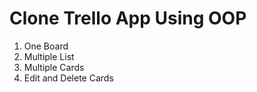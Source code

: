 # Clone Trello App Using OOP

1. One Board
2. Multiple List
3. Multiple Cards
4. Edit and Delete Cards


